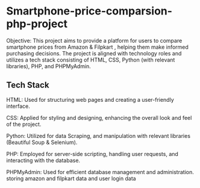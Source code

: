 # Smartphone-price-comparsion-php-project

Objective:  This project aims to provide a platform for users to compare smartphone prices from Amazon & Filpkart , helping them make informed purchasing decisions. The project is aligned with technology roles and utilizes a tech stack consisting of HTML, CSS, Python (with relevant libraries), PHP, and PHPMyAdmin.

## Tech Stack
HTML: Used for structuring web pages and creating a user-friendly interface.

CSS: Applied for styling and designing, enhancing the overall look and feel of the project.

Python: Utilized for  data Scraping, and manipulation with relevant libraries (Beautiful Soup & Selenium).

PHP: Employed for server-side scripting, handling user requests, and interacting with the database.

PHPMyAdmin: Used for efficient database management and administration. storing amazon and filpkart data and user login data
